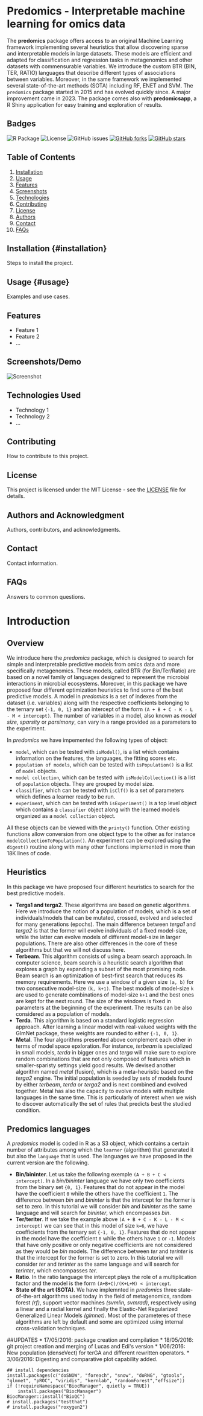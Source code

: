 # Predomics - Interpretable machine learning for omics data

The **predomics** package offers access to an original Machine Learning framework implementing several heuristics that allow discovering sparse and interpretable models in large datasets. These models are efficient and adapted for classification and regression tasks in metagenomics and other datasets with commensurable variables. We introduce the custom BTR (BIN, TER, RATIO) languages that describe different types of associations between variables. Moreover, in the same framework we implemented several state-of-the-art methods (SOTA) including RF, ENET and SVM. The `predomics` package started in 2015 and has evolved quickly since. A major improvement came in 2023. The package comes also with **predomicsapp**, a R Shiny application for easy training and exploration of results.

## Badges

![R Package](https://github.com/predomics/predomicspkg/workflows/R/badge.svg) ![License](https://img.shields.io/github/license/predomics/predomicspkg) ![GitHub issues](https://img.shields.io/github/issues/predomics/predomicspkg) [![GitHub forks](https://img.shields.io/github/forks/predomics/predomicspkg?style=social)](https://github.com/predomics/predomicspkg/network/members) [![GitHub stars](https://img.shields.io/github/stars/predomics/predomicspkg?style=social)](https://github.com/predomics/predomicspkg/stargazers)

## Table of Contents

1.  [Installation](docs/Installation.md)
2.  [Usage](docs/Usage.md)
3.  [Features](docs/Features.md)
4.  [Screenshots](docs/Screenshots.md)
5.  [Technologies](docs/Technologies.md)
6.  [Contributing](CONTRIBUTING.md)
7.  [License](LICENSE)
8.  [Authors](docs/Authors.md)
9.  [Contact](docs/Contact.md)
10. [FAQs](docs/FAQs.md)

## Installation {#installation}

Steps to install the project.

## Usage {#usage}

Examples and use cases.

## Features

-   Feature 1
-   Feature 2
-   ...

## Screenshots/Demo

![Screenshot](path/to/screenshot.png)

## Technologies Used

-   Technology 1
-   Technology 2
-   ...

## Contributing

How to contribute to this project.

## License

This project is licensed under the MIT License - see the [LICENSE](LICENSE) file for details.

## Authors and Acknowledgment

Authors, contributors, and acknowledgments.

## Contact

Contact information.

## FAQs

Answers to common questions.

# Introduction

## Overview

We introduce here the *predomics* package, which is designed to search for simple and interpretable predictive models from omics data and more specifically metagenomics. These models, called BTR (for Bin/Ter/Ratio) are based on a novel family of languages designed to represent the microbial interactions in microbial ecosystems. Moreover, in this package we have proposed four different optimization heuristics to find some of the best predictive models. A model in *predomics* is a set of indexes from the dataset (i.e. variables) along with the respective coefficients belonging to the ternary set `{-1, 0, 1}` and an intercept of the form `(A + B + C - K - L - M < intercept)`. The number of variables in a model, also known as *model size*, *sparsity* or *parsimony*, can vary in a range provided as a parameters to the experiment.

In *predomics* we have impemented the following types of object:

-   `model`, which can be tested with `isModel()`, is a list which contains information on the features, the languages, the fitting scores etc.
-   `population of models`, which can be tested with `isPopulation()` is a list of `model` objects.
-   `model collection`, which can be tested with `isModelCollection()` is a list of `population` objects. They are grouped by model size.
-   `classifier`, which can be tested with `isClf()` is a set of parameters which defines a learner ready to be run.
-   `experiment`, which can be tested with `isExperiment()` is a top level object which contains a `classifier` object along with the learned models organized as a `model collection` object.

All these objects can be viewed with the `printy()` function. Other existing functions allow conversion from one object type to the other as for instance `modelCollectionToPopulation()`. An experiment can be explored using the `digest()` routine along with many other functions implemented in more than 18K lines of code.

## Heuristics

In this package we have proposed four different heuristics to search for the best predictive models.

-   **Terga1 and terga2**. These algorithms are based on genetic algorithms. Here we introduce the notion of a population of models, which is a set of individuals/models that can be mutated, crossed, evolved and selected for many generations (epochs). The main difference between *terga1* and *terga2* is that the former will evolve individuals of a fixed model-size, while the latter can evolve models of different model-size in larger populations. There are also other differences in the core of these algorithms but that we will not discuss here.
-   **Terbeam**. This algorithm consists of using a beam search approach. In computer science, beam search is a heuristic search algorithm that explores a graph by expanding a subset of the most promising node. Beam search is an optimization of best-first search that reduces its memory requirements. Here we use a window of a given size `(a, b)` for two consecutive model-size `(k, k+1)`. The best models of model-size `k` are used to generate combinations of model-size `k+1` and the best ones are kept for the next round. The size of the windows is fixed in parameters at the beginning of the experiment. The results can be also considered as a population of models.
-   **Terda**. This algorithm is based on a standard logistic regression approach. After learning a linear model with real-valued weights with the GlmNet package, these weights are rounded to either `{-1, 0, 1}`.
-   **Metal**. The four algorithms presented above complement each other in terms of model space epxloration. For instance, *terbeam* is specialized in small models, *terda* in bigger ones and *terga* will make sure to explore random combinations that are not only composed of features which in smaller-sparisty settings yield good results. We devised another algorithm named *metal* (fusion), which is a meta-heuristic based on the *terga2* engine. The initial population is seeded by sets of models found by either *terbeam*, *terda* or *terga2* and is next combined and evolved together. Metal has also the capacity to evolve models with multiple languages in the same time. This is particularly of interest when we wish to discover automatically the set of rules that predicts best the studied condition.

## Predomics languages

A *predomics* model is coded in R as a S3 object, which contains a certain number of attributes among which the `learner` (algorithm) that generated it but also the `language` that is used. The languages we have proposed in the current version are the following.

-   **Bin/bininter**. Let us take the following exemple `(A + B + C < intercept)`. In a *bin/bininter* language we have only two coefficients from the binary set `{0, 1}`. Features that do not appear in the model have the coefficient `0` while the others have the coefficient `1`. The difference between *bin* and *bininter* is that the intercept for the former is set to zero. In this tutorial we will consider *bin* and *bininter* as the same language and will search for *bininter*, which encompasses *bin*.
-   **Ter/teriter**. If we take the example above `(A + B + C - K - L - M < intercept)` we can see that in this model of size `k=6`, we have coefficients from the ternary set `{-1, 0, 1}`. Features that do not appear in the model have the coefficient `0` while the others have `1` or `-1`. Models that have only positive or only negative coefficients are not considered as they would be *bin* models. The difference between *ter* and *terinter* is that the intercept for the former is set to zero. In this tutorial we will consider *ter* and *terinter* as the same language and will search for *terinter*, which encompasses *ter*.
-   **Ratio**. In the ratio language the intercept plays the role of a multiplication factor and the model is the form `(A+B+C)/(K+L+M) < intercept`.
-   **State of the art (SOTA)**. We have implemnted in *predomics* three state-of-the-art algorithms used today in the field of metagenomics, random forest *(rf)*, support vector machines *(svmlin, svmrad)*, respectively using a linear and a radial kernel and finally the Elastic-Net Regularized Generalized Linear Models *(glmnet)*. Most of the parameteres of these algorithms are left by default and some are optimized using internal cross-validation techniques.

##UPDATES \* 17/05/2016: package creation and compilation \* 18/05/2016: git project creation and merging of Lucas and Edi's version \* 1/06/2016: New population (denseVect) for terGA and different rewritten operators. \* 3/06/2016: Digesting and comparative plot capability added.

```{r}
## install dependencies
install.packages(c("doSNOW", "foreach", "snow", "doRNG", "gtools", "glmnet", "pROC", "viridis", "kernlab", "randomForest","effsize"))
if (!requireNamespace("BiocManager", quietly = TRUE))
    install.packages("BiocManager")
BiocManager::install("BioQC")
# install.packages("testthat")
# install.packages("roxygen2")
```

